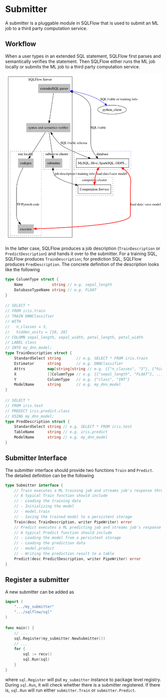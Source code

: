 # Submitter

A submitter is a pluggable module in SQLFlow that is used to submit an ML job to a third party computation service.

## Workflow

When a user types in an extended SQL statement, SQLFlow first parses and semantically verifies the statement. Then SQLFlow either runs the ML job locally or submits the ML job to a third party computation service. 

![](doc/figures/sqlflow-arch2.png)

In the latter case, SQLFlow produces a job description (`TrainDescription` or `PredictDescription`) and hands it over to the submitter. For a training SQL, SQLFlow produces `TrainDescription`; for prediction SQL, SQLFlow produces `PredDescription`. The concrete definition of the description looks like the following

```go
type ColumnType struct {
    Name             string // e.g. sepal_length
    DatabaseTypeName string // e.g. FLOAT
}

// SELECT *
// FROM iris.train
// TRAIN DNNClassifier
// WITH
//   n_classes = 3,
//   hidden_units = [10, 20]
// COLUMN sepal_length, sepal_width, petal_length, petal_width
// LABEL class
// INTO my_dnn_model;
type TrainDescription struct {
    StandardSelect string       // e.g. SELECT * FROM iris.train
    Estimator      string       // e.g. DNNClassifier
    Attrs          map[string]string // e.g. {{"n_classes", "3"}, {"hidden_units", "[10, 20]"}}
    X              []ColumnType // e.g. {{"sepal_length", "FLOAT"}, ...}
    Y              ColumnType   // e.g. {"class", "INT"}
    ModelName      string       // e.g. my_dnn_model
}

// SELECT *
// FROM iris.test
// PREDICT iris.predict.class
// USING my_dnn_model;
type PredDescription struct {
    StandardSelect string // e.g. SELECT * FROM iris.test
    TableName      string // e.g. iris.predict
    ModelName      string // e.g. my_dnn_model
}
```

## Submitter Interface

The submitter interface should provide two functions `Train` and `Predict`. The detailed definition can be the following

```go
type Submitter interface {
    // Train executes a ML training job and streams job's response through writer.
    // A typical Train function should include
    // - Loading the training data
    // - Initializing the model
    // - model.train
    // - Saving the trained model to a persistent storage
    Train(desc TrainDescription, writer PipeWriter) error
    // Predict executes a ML predicting job and streams job's response through writer
    // A typical Predict function should include
    // - Loading the model from a persistent storage
    // - Loading the prediction data
    // - model.predict
    // - Writing the prediction result to a table
    Predict(desc PredictDescription, writer PipeWriter) error
}
```

## Register a submitter

A new submitter can be added as

```go
import (
    ".../my_submitter"
    ".../sqlflow/sql"
)

func main() {
    // ...
    sql.Register(my_submitter.NewSubmitter())
    // ...
    for {
    	sql := recv()
    	sql.Run(sql)
    }
}
```

where `sql.Register` will put `my_submitter` instance to package level registry. During `sql.Run`, it will check whether there is a submitter registered. If there is, `sql.Run` will run either `submitter.Train` or `submitter.Predict`.